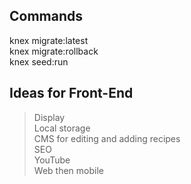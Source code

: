 ## Commands
knex migrate:latest  
knex migrate:rollback  
knex seed:run  

## Ideas for Front-End
> Display  
> Local storage  
> CMS for editing and adding recipes  
> SEO  
> YouTube  
> Web then mobile  